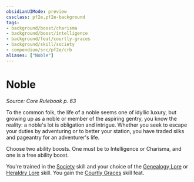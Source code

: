 ```yaml
---
obsidianUIMode: preview
cssclass: pf2e,pf2e-background
tags:
- background/boost/charisma
- background/boost/intelligence
- background/feat/courtly-graces
- background/skill/society
- compendium/src/pf2e/crb
aliases: ["Noble"]
---
```

# Noble
*Source: Core Rulebook p. 63*  

To the common folk, the life of a noble seems one of idyllic luxury, but growing up as a noble or member of the aspiring gentry, you know the reality: a noble's lot is obligation and intrigue. Whether you seek to escape your duties by adventuring or to better your station, you have traded silks and pageantry for an adventurer's life.

Choose two ability boosts. One must be to Intelligence or Charisma, and one is a free ability boost.

You're trained in the [Society](../../skills.md#Society) skill and your choice of the [Genealogy Lore](../../skills.md#Lore) or [Heraldry Lore](../../skills.md#Lore) skill. You gain the [Courtly Graces](../../feats/courtly-graces.md) skill feat.